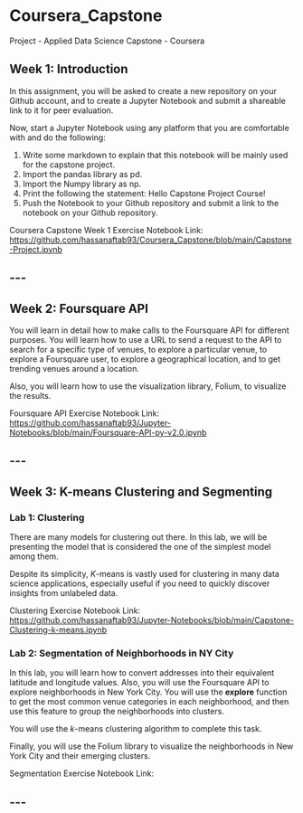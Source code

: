 # Coursera_Capstone
Project - Applied Data Science Capstone - Coursera

## Week 1: Introduction

In this assignment, you will be asked to create a new repository on your Github account, and to create a Jupyter Notebook and submit a shareable link to it for peer evaluation.

Now, start a Jupyter Notebook using any platform that you are comfortable with and do the following:

1. Write some markdown to explain that this notebook will be mainly used for the capstone project.
2. Import the pandas library as pd.
3. Import the Numpy library as np.
4. Print the following the statement: Hello Capstone Project Course!
5. Push the Notebook to your Github repository and submit a link to the notebook on your Github repository.

Coursera Capstone Week 1 Exercise Notebook Link:
https://github.com/hassanaftab93/Coursera_Capstone/blob/main/Capstone-Project.ipynb

## ---

## Week 2: Foursquare API

You will learn in detail how to make calls to the Foursquare API for different purposes. You will learn how to use a URL to send a request to the API to search for a specific type of venues, to explore a particular venue, to explore a Foursquare user, to explore a geographical location, and to get trending venues around a location.

Also, you will learn how to use the visualization library, Folium, to visualize the results.

Foursquare API Exercise Notebook Link:
https://github.com/hassanaftab93/Jupyter-Notebooks/blob/main/Foursquare-API-py-v2.0.ipynb

## ---

## Week 3: K-means Clustering and Segmenting

### Lab 1: Clustering

There are many models for clustering out there. In this lab, we will be presenting the model that is considered the one of the simplest model among them. 

Despite its simplicity, *K*-means is vastly used for clustering in many data science applications, especially useful if you need to quickly discover insights from unlabeled data.

Clustering Exercise Notebook Link:
https://github.com/hassanaftab93/Jupyter-Notebooks/blob/main/Capstone-Clustering-k-means.ipynb

### Lab 2: Segmentation of Neighborhoods in NY City

In this lab, you will learn how to convert addresses into their equivalent latitude and longitude values. Also, you will use the Foursquare API to explore neighborhoods in New York City. You will use the **explore** function to get the most common venue categories in each neighborhood, and then use this feature to group the neighborhoods into clusters.

You will use the _k_-means clustering algorithm to complete this task.

Finally, you will use the Folium library to visualize the neighborhoods in New York City and their emerging clusters.

Segmentation Exercise Notebook Link:


## ---